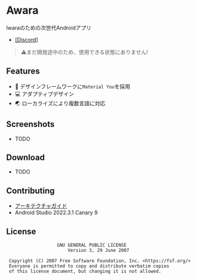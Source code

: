 # Awara
Iwaraのための次世代Androidアプリ

* [[Discord]](https://discord.gg/G22sSzJbzh)

> ⚠️まだ開発途中のため、使用できる状態にありません!

## Features
- 🎨 デザインフレームワークに`Material You`を採用
- 💻 アダプティブデザイン
- 🌏 ローカライズにより複数言語に対応

## Screenshots
- TODO

## Download
- TODO

## Contributing
- [アーキテクチャガイド](https://developer.android.com/topic/architecture)
- Android Studio 2022.3.1 Canary 9

## License
```text
                   GNU GENERAL PUBLIC LICENSE
                       Version 3, 29 June 2007

 Copyright (C) 2007 Free Software Foundation, Inc. <https://fsf.org/>
 Everyone is permitted to copy and distribute verbatim copies
 of this license document, but changing it is not allowed.
```

